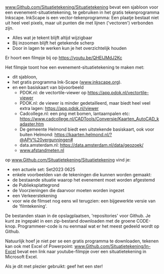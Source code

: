 www.Github.com/Situatietekening/Situatietekening 
 bevat een sjabloon voor een evenement-situatietekening, te gebruiken in het gratis tekenprogramma Inkscape.
 InkScape is een vector-tekenprogramma: Een plaatje bestaat niet uit heel veel pixels, maar uit punten die met lijnen ('vectoren') verbonden zijn.

+  Alles wat je tekent blijft altijd wijzigbaar
+  Bij inzoomen blijft het getekende scherp
+  Door in lagen te werken kun je het overzichtelijk houden


Er hoort een filmpje bij op https://youtu.be/QHEIJMdJ2Kc

Het filmpje toont hoe een evenement-situatietekening te maken met:
- dit sjabloon,
- het gratis programma Ink-Scape (www.inkscape.org).
- en een basiskaart van bijvoorbeeld
    - PDOK.nl: de vectortile-viewer op https://app.pdok.nl/vectortile-viewer
    - PDOK.nl: de viewer is minder gedetailleerd, maar biedt heel veel extra lagen: https://app.pdok.nl/viewer
    - Cadcollege.nl: een png met bomen, lantaarnpalen etc: https://www.cadcollege.nl/CADTools/Conversie/Kaarten_AutoCAD_kadaster.htm
    - De gemeente Helmond biedt een uitstekende basiskaart, ook voor buiten Helmond: https://kaarten.helmond.nl/?@APV%20vergunningen#
    - data.amsterdam.nl: https://data.amsterdam.nl/data/geozoek/
    - www.afstandmeten.nl

op www.Github.com/Situatietekening/Situatietekening  vind je:
- een actuele set: Set2023 0625
- enkele voorbeelden van de tekeningen die kunnen worden gemaakt:
- de bestaande situatie waarop het evenement moet worden afgestemd
- de Publieksplattegrond
- de Voorzieningen die daarvoor moeten worden ingezet
- een Verkeerstekening
- voor wie de filmset nog eens wil terugzien: een bijgewerkte versie van de 'filmtekening'.

De bestanden staan in de opslagplaatsen, 'repositories' voor Github. Je kunt ze ingepakt in een zip-bestand downloaden met de groene CODE-knop. 
Programmeer-code is nu eenmaal wat er het meest gedeeld wordt op Github. 


Natuurlijk hoef je niet per se een gratis programma te downloaden, tekenen kan ook met Excel of Powerpoint:
www.Github.com/Situatietekening/In-Excel bevat een link naar youtube-filmpje over een situatietekening in Microsoft Excel.


Als je dit met plezier gebruikt: geef het een ster!
